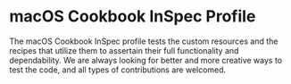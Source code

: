 # macOS Cookbook InSpec Profile

The macOS Cookbook InSpec profile tests the custom resources and the recipes
that utilize them to assertain their full functionality and dependability. We
are always looking for better and more creative ways to test the code, and
all types of contributions are welcomed.
